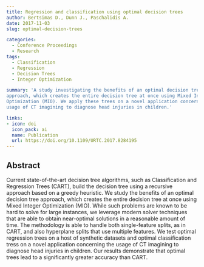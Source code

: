```yaml
---
title: Regression and classification using optimal decision trees
author: Bertsimas D., Dunn J., Paschalidis A.
date: 2017-11-03
slug: optimal-decision-trees

categories:
  - Conference Proceedings
  - Research
tags:
  - Classification
  - Regression
  - Decision Trees
  - Integer Optimization

summary: 'A study investigating the benefits of an optimal decision tree
approach, which creates the entire decision tree at once using Mixed Integer
Optimization (MIO). We apply these trees on a novel application concerning the
usage of CT imagining to diagnose head injuries in children.'

links:
- icon: doi
  icon_pack: ai
  name: Publication
  url: https://doi.org/10.1109/URTC.2017.8284195
---
```


## Abstract

Current state-of-the-art decision tree algorithms, such as Classification and
Regression Trees (CART), build the decision tree using a recursive approach
based on a greedy heuristic. We study the benefits of an optimal decision tree
approach, which creates the entire decision tree at once using Mixed Integer
Optimization (MIO). While such problems are known to be hard to solve for large
instances, we leverage modern solver techniques that are able to obtain
near-optimal solutions in a reasonable amount of time. The methodology is able
to handle both single-feature splits, as in CART, and also hyperplane splits
that use multiple features. We test optimal regression trees on a host of
synthetic datasets and optimal classification tress on a novel application
concerning the usage of CT imagining to diagnose head injuries in children. Our
results demonstrate that optimal trees lead to a significantly greater accuracy
than CART.
